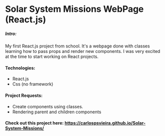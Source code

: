 # Solar System Missions WebPage (React.js)

##### Intro:
My first React.js project from school.
It's a webpage done with classes learning how to pass props and render new components.
I was very excited at the time to start working on React projects.

#### Technologies:
- React.js
- Css (no framework)

#### Project Requests:
- Create components using classes.
- Rendering parent and children components

#### Check out this project here: https://carlospsvieira.github.io/Solar-System-Missions/
